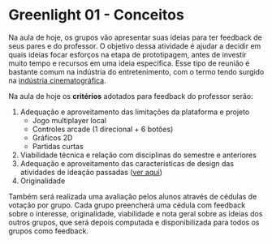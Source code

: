 # Greenlight 01 - Conceitos

Na aula de hoje, os grupos vão apresentar suas ideias para ter feedback de seus pares e do professor. O objetivo dessa atividade é ajudar a decidir em quais ideias focar esforços na etapa de prototipagem, antes de investir muito tempo e recursos em uma ideia específica. Esse tipo de reunião é bastante comum na indústria do entretenimento, com o termo tendo surgido na [indústria cinematográfica](https://en.wikipedia.org/wiki/Green-light).

Na aula de hoje os **critérios** adotados para feedback do professor serão:

1. Adequação e aproveitamento das limitações da plataforma e projeto
    - Jogo multiplayer local
    - Controles arcade (1 direcional + 6 botões)
    - Gráficos 2D
    - Partidas curtas
1. Viabilidade técnica e relação com disciplinas do semestre e anteriores
1. Adequação e aproveitamento das características de design das atividades de ideação passadas ([ver aqui](../aulas/gd-digital.md))
1. Originalidade

Também será realizada uma avaliação pelos alunos através de cédulas de votação por grupo. Cada grupo preencherá uma cédula com feedback sobre o interesse, originalidade, viabilidade e nota geral sobre as ideias dos outros grupos, que será depois computada e disponibilizada para todos os grupos como feedback.
